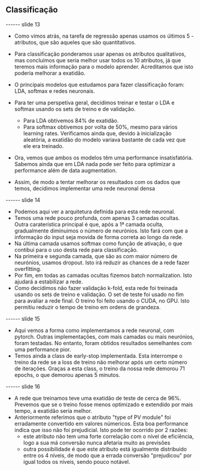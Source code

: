 ## Classificação 
------ slide 13
- Como vimos atrás, na tarefa de regressão apenas usamos os últimos 5 -atributos, que são aqueles que são quantitativos.
- Para classificação ponderamos usar apenas os atributos qualitativos, mas concluímos que seria melhor usar todos os 10 atributos, já que teremos mais informação para o modelo aprender. Acreditamos que isto poderia melhorar a exatidão.

- O principais modelos que estudamos para fazer classificação foram: LDA, softmax e redes neuronais.
- Para ter uma perspetiva geral, decidimos treinar e testar o LDA e softmax usando os sets de treino e de validação. 
    - Para LDA obtivemos 84% de exatidão.
    - Para softmax obtivemos por volta de 50%, mesmo para vários learning rates. Verificamos ainda que, devido à inicialização aleatória, a exatidão do modelo variava bastante de cada vez que ele era treinado.
- Ora, vemos que ambos os modelos têm uma performance insatisfatória. Sabemos ainda que em LDA nada pode ser feito para optimizar a performance além de data augmentation.
- Assim, de modo a tentar melhorar os resultados com os dados que temos, decidimos implementar uma rede neuronal densa

------ slide 14
- Podemos aqui ver a arquitetura definida para esta rede neuronal.
- Temos uma rede pouco profunda, com apenas 3 camadas ocultas. Outra caraterística principal é que, após a 1ª camada oculta, gradualmente diminuimos o número de neurónios. Isto fará com que a informação do input seja movida de forma correta ao longo da rede.
- Na última camada usamos softmax como função de ativação, o que contibui para o uso desta rede para classificação.
- Na primeira e segunda camada, que são as com maior número de neurónios, usamos dropout. Isto irá reduzir as chances de a rede fazer overfitting.
- Por fim, em todas as camadas ocultas fizemos batch normalization. Isto ajudará a estabilizar a rede.
- Como decidimos não fazer validação k-fold, esta rede foi treinada usando  os sets de treino e validação. O set de teste foi usado no fim para avaliar a rede final. O treino foi feito usando o CUDA, no GPU. Isto permitiu reduzir o tempo de treino em ordens de grandeza.

------ slide 15
- Aqui vemos a forma como implementamos a rede neuronal, com pytorch. Outras implementações, com mais camadas ou mais neurónios, foram testadas. No entanto, foram obtidos resultados semelhantes com uma performance pior.
- Temos ainda a class de early-stop implementada. Esta interrompe o treino da rede se a loss de treino não melhorar após um certo número de iterações. Graças a esta class, o treino da nossa rede demorou 71 epochs, o que demorou apenas 5 minutos.

------ slide 16
- A rede que treinamos teve uma exatidão de teste de cerca de 96%. Prevemos que se o treino fosse menos optimizado e extendido por mais tempo, a exatidão seria melhor.
- Anteriormente referimos que o atributo "type of PV module" foi erradamente convertido em valores númericos. Esta boa performance indica que isso não foi prejudicial. Isto pode ter ocorrido por 2 razões:
    - este atributo não tem uma forte correlação com o nível de eficiência, logo a sua má conversão nunca afetaria muito as previsões
    - outra possibilidade é que este atributo está igualmente distribuido entre os 4 níveis, de modo que a errada conversão "prejudicou" por igual todos os níveis, sendo pouco notável.
